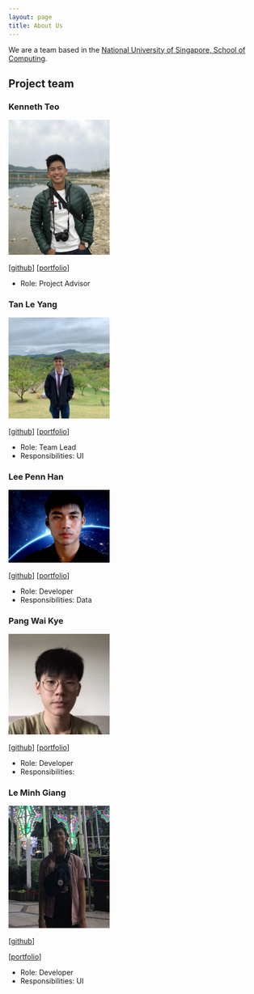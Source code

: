 ```yaml
---
layout: page
title: About Us
---
```


We are a team based in the [National University of Singapore, School of Computing](http://www.comp.nus.edu.sg).

## Project team

### Kenneth Teo

<img src="images/angrybunny123.png" width="200px">

[[github](https://github.com/angrybunny123)]
[[portfolio](team/johndoe.md)]

* Role: Project Advisor

### Tan Le Yang

<img src="images/tanleyang.png" width="200px">

[[github](http://github.com/TanLeYang)]
[[portfolio](team/tanleyang.md)]

* Role: Team Lead
* Responsibilities: UI

### Lee Penn Han

<img src="images/pennhanlee.png" width="200px">

[[github](http://github.com/pennhanlee)]
[[portfolio](team/pennhanlee.md)]

* Role: Developer
* Responsibilities: Data

### Pang Wai Kye

<img src="images/pangpuncake.png" width="200px">

[[github](http://github.com/pangpuncake)]
[[portfolio](team/johndoe.md)]

* Role: Developer
* Responsibilities:

### Le Minh Giang

<img src="images/mgiang2015.png" width="200px">

[[github](http://github.com/mgiang2015)]

[[portfolio](team/johndoe.md)]

* Role: Developer
* Responsibilities: UI
